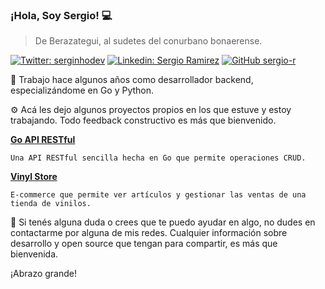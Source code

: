 ### ¡Hola, Soy Sergio! 💻
> De Berazategui, al sudetes del conurbano bonaerense.

[![Twitter: serginhodev](https://img.shields.io/twitter/follow/serginhodev?style=social)](https://twitter.com/serginhodev)
[![Linkedin: Sergio Ramirez](https://img.shields.io/badge/-sergioramirez-blue?style=flat-square&logo=Linkedin&logoColor=white&link=https://www.linkedin.com/in/sergio-ramirez-dev/)](https://www.linkedin.com/in/sergio-ramirez-dev/)
[![GitHub sergio-r](https://img.shields.io/github/followers/sergio-r?label=follow&style=social)](https://github.com/sergio-r)

🚀 Trabajo hace algunos años como desarrollador backend, especializándome en Go y Python.

⚙️ Acá les dejo algunos proyectos propios en los que estuve y estoy trabajando. Todo feedback constructivo es más que bienvenido.

**[Go API RESTful](https://github.com/sergio-r/go-api-restful)**

`Una API RESTful sencilla hecha en Go que permite operaciones CRUD.`

**[Vinyl Store](https://github.com/sergio-r/vinyl-store)**

`E-commerce que permite ver artículos y gestionar las ventas de una tienda de vinilos.`

👾  Si tenés alguna duda o crees que te puedo ayudar en algo, no dudes en contactarme por alguna de mis redes. Cualquier información sobre desarrollo y open source que tengan para compartir, es más que bienvenida.

¡Abrazo grande!